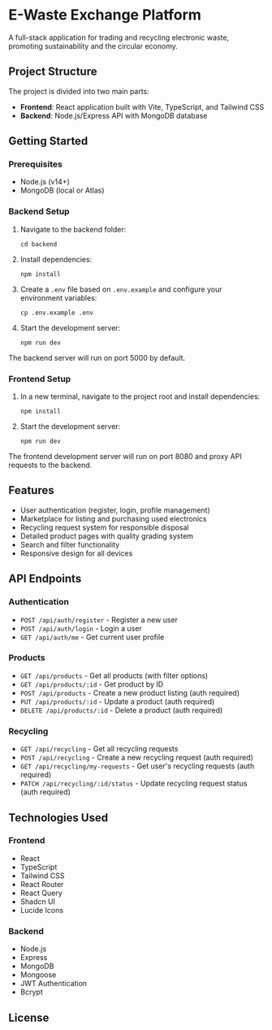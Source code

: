 # E-Waste Exchange Platform

A full-stack application for trading and recycling electronic waste, promoting sustainability and the circular economy.

## Project Structure

The project is divided into two main parts:

- **Frontend**: React application built with Vite, TypeScript, and Tailwind CSS
- **Backend**: Node.js/Express API with MongoDB database

## Getting Started

### Prerequisites

- Node.js (v14+)
- MongoDB (local or Atlas)

### Backend Setup

1. Navigate to the backend folder:
   ```
   cd backend
   ```

2. Install dependencies:
   ```
   npm install
   ```

3. Create a `.env` file based on `.env.example` and configure your environment variables:
   ```
   cp .env.example .env
   ```

4. Start the development server:
   ```
   npm run dev
   ```

The backend server will run on port 5000 by default.

### Frontend Setup

1. In a new terminal, navigate to the project root and install dependencies:
   ```
   npm install
   ```

2. Start the development server:
   ```
   npm run dev
   ```

The frontend development server will run on port 8080 and proxy API requests to the backend.

## Features

- User authentication (register, login, profile management)
- Marketplace for listing and purchasing used electronics
- Recycling request system for responsible disposal
- Detailed product pages with quality grading system
- Search and filter functionality
- Responsive design for all devices

## API Endpoints

### Authentication
- `POST /api/auth/register` - Register a new user
- `POST /api/auth/login` - Login a user
- `GET /api/auth/me` - Get current user profile

### Products
- `GET /api/products` - Get all products (with filter options)
- `GET /api/products/:id` - Get product by ID
- `POST /api/products` - Create a new product listing (auth required)
- `PUT /api/products/:id` - Update a product (auth required)
- `DELETE /api/products/:id` - Delete a product (auth required)

### Recycling
- `GET /api/recycling` - Get all recycling requests
- `POST /api/recycling` - Create a new recycling request (auth required)
- `GET /api/recycling/my-requests` - Get user's recycling requests (auth required)
- `PATCH /api/recycling/:id/status` - Update recycling request status (auth required)

## Technologies Used

### Frontend
- React
- TypeScript
- Tailwind CSS
- React Router
- React Query
- Shadcn UI
- Lucide Icons

### Backend
- Node.js
- Express
- MongoDB
- Mongoose
- JWT Authentication
- Bcrypt

## License